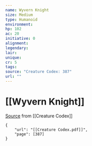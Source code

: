 ```yaml
---
name: Wyvern Knight
size: Medium
type: Humanoid
environment: 
hp: 102
ac: 20
initiative: 0
alignment: 
legendary: 
lair: 
unique: 
cr: 5
tags: 
source: "Creature Codex: 387"
url: ""
---
```

# [[Wyvern Knight]]

[Source](zotero://open-pdf/library/items/NTNKJRHG?page=387) from [[Creature Codex]]

```pdf
{
	"url": "[[Creature Codex.pdf]]",
	"page": [387]
}
```

